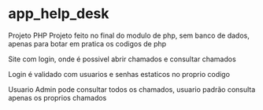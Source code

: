# app_help_desk
Projeto PHP
Projeto feito no final do modulo de php, sem banco de dados, apenas para botar em pratica os codigos de php

Site com login, onde é possivel abrir chamados e consultar chamados

Login é validado com usuarios e senhas estaticos no proprio codigo

Usuario Admin pode consultar todos os chamados, usuario padrão consulta apenas os proprios chamados


